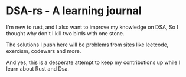 # DSA-rs - A learning journal
I'm new to rust, and I also want to improve my knowledge on DSA, So I thought why don't I kill two birds with one stone.

The solutions I push here will be problems from sites like leetcode, exercism, codewars and more.

And yes, this is a desperate attempt to keep my contributions up while I learn about Rust and Dsa.